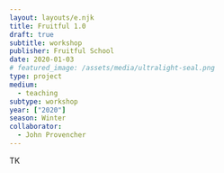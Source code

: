 ```yaml
---
layout: layouts/e.njk
title: Fruitful 1.0
draft: true
subtitle: workshop
publisher: Fruitful School
date: 2020-01-03
# featured_image: /assets/media/ultralight-seal.png
type: project
medium:
  - teaching
subtype: workshop
year: ["2020"]
season: Winter
collaborator:
  - John Provencher
---
```


TK
